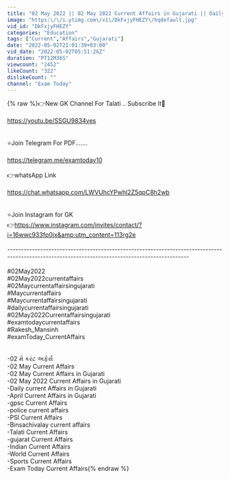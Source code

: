 ```yaml
---
title: "02 May 2022 || 02 May 2022 Current Affairs in Gujarati || Daily Current Affairs in Gujarati"
image: "https:\/\/i.ytimg.com\/vi\/DkFxjyFHEZY\/hqdefault.jpg"
vid_id: "DkFxjyFHEZY"
categories: "Education"
tags: ["Current","Affairs","Gujarati"]
date: "2022-05-02T21:01:39+03:00"
vid_date: "2022-05-02T05:51:26Z"
duration: "PT12M36S"
viewcount: "2452"
likeCount: "322"
dislikeCount: ""
channel: "Exam Today"
---
```

{% raw %}👉New GK Channel For Talati .. Subscribe It🤟<br /><br /><a rel="nofollow" target="blank" href="https://youtu.be/SSGU9834ves">https://youtu.be/SSGU9834ves</a><br /><br /><br />⭐️Join Telegram For PDF.......<br /><br /> <a rel="nofollow" target="blank" href="https://telegram.me/examtoday10">https://telegram.me/examtoday10</a><br /><br />👉whatsApp Link<br /><br /><a rel="nofollow" target="blank" href="https://chat.whatsapp.com/LWVUhcYPwhl2Z5qpC8h2wb">https://chat.whatsapp.com/LWVUhcYPwhl2Z5qpC8h2wb</a><br /><br /><br />⭐️Join Instagram for GK<br />👉<a rel="nofollow" target="blank" href="https://www.instagram.com/invites/contact/?i=16wwc933fp0jx&amp;utm_content=113rg2e">https://www.instagram.com/invites/contact/?i=16wwc933fp0jx&amp;utm_content=113rg2e</a><br /><br />------------------------------------------------------------------------------------------------------------------------------------------------<br /><br />#02May2022 <br />#02May2022currentaffairs<br />#02Maycurrentaffairsingujarati<br />#Maycurrentaffairs<br />#Maycurrentaffairsingujarati<br />#dailycurrentaffairsingujarati<br />#02May2022Currentaffairsingujarati<br />#examtodaycurrentaffairs<br />#Rakesh_Mansinh<br />#examToday_CurrentAffairs<br /><br /><br />-02 મે કરંટ અફેર્સ<br />-02 May Current Affairs<br />-02 May Current Affairs in Gujarati<br />-02 May 2022 Current Affairs in Gujarati<br />-Daily current Affairs in Gujarati<br />-April Current Affairs in Gujarati<br />-gpsc Current Affairs<br />-police current affairs<br />-PSI Current Affairs<br />-Binsachivalay current affairs<br />-Talati Current Affairs<br />-gujarat Current Affairs<br />-Indian Current Affairs<br />-World Current Affairs<br />-Sports Current Affairs<br />-Exam Today Current Affairs{% endraw %}
